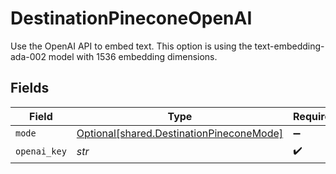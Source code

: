 # DestinationPineconeOpenAI

Use the OpenAI API to embed text. This option is using the text-embedding-ada-002 model with 1536 embedding dimensions.


## Fields

| Field                                                                                      | Type                                                                                       | Required                                                                                   | Description                                                                                |
| ------------------------------------------------------------------------------------------ | ------------------------------------------------------------------------------------------ | ------------------------------------------------------------------------------------------ | ------------------------------------------------------------------------------------------ |
| `mode`                                                                                     | [Optional[shared.DestinationPineconeMode]](../../models/shared/destinationpineconemode.md) | :heavy_minus_sign:                                                                         | N/A                                                                                        |
| `openai_key`                                                                               | *str*                                                                                      | :heavy_check_mark:                                                                         | N/A                                                                                        |
